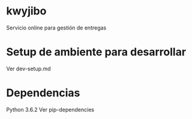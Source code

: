 # kwyjibo
Servicio online para gestión de entregas

# Setup de ambiente para desarrollar
Ver dev-setup.md

# Dependencias
Python 3.6.2
Ver pip-dependencies
